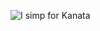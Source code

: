 ![I simp for Kanata](https://user-images.githubusercontent.com/77166960/115961883-a1729e00-a542-11eb-8c63-34c2d8aa352d.png)


